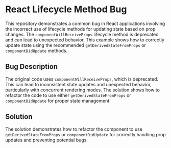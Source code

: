 # React Lifecycle Method Bug

This repository demonstrates a common bug in React applications involving the incorrect use of lifecycle methods for updating state based on prop changes. The `componentWillReceiveProps` lifecycle method is deprecated and can lead to unexpected behavior. This example shows how to correctly update state using the recommended `getDerivedStateFromProps` or `componentDidUpdate` methods.

## Bug Description

The original code uses `componentWillReceiveProps`, which is deprecated.  This can lead to inconsistent state updates and unexpected behavior, particularly with concurrent rendering modes.  The solution shows how to refactor the code to use either `getDerivedStateFromProps` or `componentDidUpdate` for proper state management.

## Solution

The solution demonstrates how to refactor the component to use `getDerivedStateFromProps` or `componentDidUpdate` for correctly handling prop updates and preventing potential bugs.